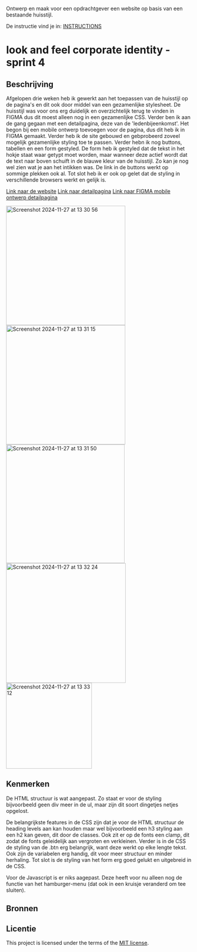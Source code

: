 Ontwerp en maak voor een opdrachtgever een website op basis van een bestaande huisstijl.

De instructie vind je in: [INSTRUCTIONS](https://github.com/fdnd-task/look-and-feel-corporate-identity/blob/main/docs/INSTRUCTIONS.md)


# look and feel corporate identity - sprint 4

## Beschrijving
Afgelopen drie weken heb ik gewerkt aan het toepassen van de huisstijl op de pagina's en dit ook door middel van een gezamenlijke stylesheet. De huisstijl was voor ons erg duidelijk en overzichtelijk terug te vinden in FIGMA dus dit moest alleen nog in een gezamenlijke CSS. Verder ben ik aan de gang gegaan met een detailpagina, deze van de 'ledenbijeenkomst'. Het begon bij een mobile ontwerp toevoegen voor de pagina, dus dit heb ik in FIGMA gemaakt. Verder heb ik de site gebouwd en gebprobeerd zoveel mogelijk gezamenlijke styling toe te passen. Verder hebn ik nog buttons, tabellen en een form gestyled. De form heb ik gestyled dat de tekst in het hokje staat waar getypt moet worden, maar wanneer deze actief wordt dat de text naar boven schuift in de blauwe kleur van de huisstijl. Zo kan je nog wel zien wat je aan het intikken was. De link in de buttons werkt op sommige plekken ook al. Tot slot heb ik er ook op gelet dat de styling in verschillende browsers werkt en gelijk is. 

<a href="https://julesbruins.github.io/look-and-feel-corporate-identity/">Link naar de website</a>
<a href="https://julesbruins.github.io/look-and-feel-corporate-identity/detailpagina.html">Link naar detailpagina</a>
<a href="https://www.figma.com/design/NXpztVGWIw3ZWSOZ3ufzkh/events-ontwerpen?node-id=0-1&node-type=canvas&t=2BZ7mglwpWfeWdLT-0">Link naar FIGMA mobile ontwerp detailpagina</a>

<img width="324" alt="Screenshot 2024-11-27 at 13 30 56" src="https://github.com/user-attachments/assets/144f9141-638d-46f0-b223-f882872ef432">
<img width="324" alt="Screenshot 2024-11-27 at 13 31 15" src="https://github.com/user-attachments/assets/8171e6cf-7db0-4722-9b68-04c937942a7f">
<img width="322" alt="Screenshot 2024-11-27 at 13 31 50" src="https://github.com/user-attachments/assets/defaaa87-a053-45ec-95a7-23edc2ee1b82">
<img width="325" alt="Screenshot 2024-11-27 at 13 32 24" src="https://github.com/user-attachments/assets/5dc1abe7-994b-4df0-8f54-562e67a35c7d">
<img width="233" alt="Screenshot 2024-11-27 at 13 33 12" src="https://github.com/user-attachments/assets/da0357de-85c9-4735-aa0e-5a1f394de084">

<!-- VERTELLEN LIGHTHOUSE + W3C EN LABELS -->


## Kenmerken
De HTML structuur is wat aangepast. Zo staat er voor de styling bijvoorbeeld geen div meer in de ul, maar zijn dit soort dingetjes netjes opgelost.

De belangrijkste features in de CSS zijn dat je voor de HTML structuur de heading levels aan kan houden maar wel bijvoorbeeld een h3 styling aan een h2 kan geven, dit door de classes. Ook zit er op de fonts een clamp, dit zodat de fonts geleidelijk aan vergroten en verkleinen. Verder is in de CSS de styling van de .btn erg belangrijk, want deze werkt op elke lengte tekst. Ook zijn de variabelen erg handig, dit voor meer structuur en minder herhaling. Tot slot is de styling van het form erg goed gelukt en uitgebreid in de CSS.

Voor de Javascript is er niks aagepast. Deze heeft voor nu alleen nog de functie van het hamburger-menu (dat ook in een kruisje veranderd om tee sluiten).


## Bronnen

## Licentie
This project is licensed under the terms of the [MIT license](./LICENSE).
